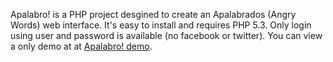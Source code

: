 Apalabro! is a PHP project desgined to create an Apalabrados (Angry Words) web interface.
It's easy to install and requires PHP 5.3.
Only login using user and password is available (no facebook or twitter).
You can view a only demo at at <a href="http://litoweb.net/apalabro/">Apalabro! demo</a>.